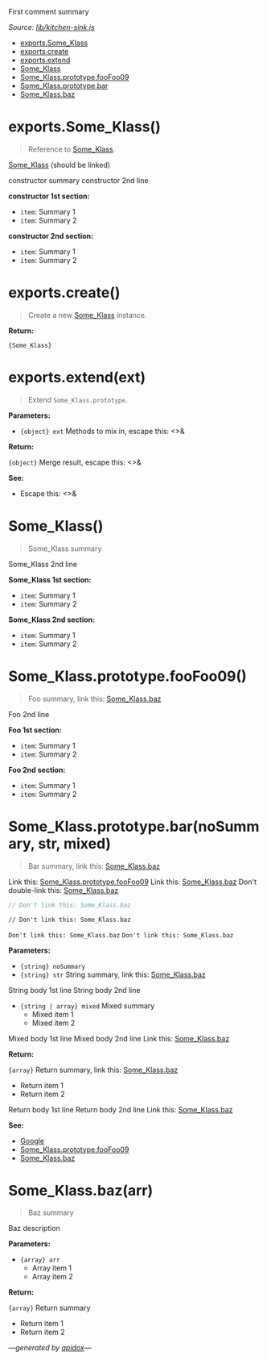 First comment summary

_Source: [lib/kitchen-sink.js](../lib/kitchen-sink.js)_

- [exports.Some_Klass](#exportssome_klass)
- [exports.create](#exportscreate)
- [exports.extend](#exportsextendext)
- [Some_Klass](#some_klass)
- [Some_Klass.prototype.fooFoo09](#some_klassprototypefoofoo09)
- [Some_Klass.prototype.bar](#some_klassprototypebarnosummary-str-mixed)
- [Some_Klass.baz](#some_klassbazarr)

# exports.Some_Klass()

> Reference to [Some_Klass](#some_klass).

[Some_Klass](#some_klass) (should be linked)

constructor summary
constructor 2nd line

**constructor 1st section:**

- `item`: Summary 1
- `item`: Summary 2

**constructor 2nd section:**

- `item`: Summary 1
- `item`: Summary 2

# exports.create()

> Create a new [Some_Klass](#some_klass) instance.

**Return:**

`{Some_Klass}`

# exports.extend(ext)

> Extend `Some_Klass.prototype`.

**Parameters:**

- `{object} ext` Methods to mix in, escape this: &lt;&gt;&amp;

**Return:**

`{object}` Merge result, escape this: &lt;&gt;&amp;

**See:**

- Escape this: &lt;&gt;&amp;

# Some_Klass()

> Some_Klass summary

Some_Klass 2nd line

**Some_Klass 1st section:**

- `item`: Summary 1
- `item`: Summary 2

**Some_Klass 2nd section:**

- `item`: Summary 1
- `item`: Summary 2

# Some_Klass.prototype.fooFoo09()

> Foo summary, link this: [Some_Klass.baz](#some_klassbazarr)

Foo 2nd line

**Foo 1st section:**

- `item`: Summary 1
- `item`: Summary 2

**Foo 2nd section:**

- `item`: Summary 1
- `item`: Summary 2

# Some_Klass.prototype.bar(noSummary, str, mixed)

> Bar summary, link this: [Some_Klass.baz](#some_klassbazarr)

Link this: [Some_Klass.prototype.fooFoo09](#some_klassprototypefoofoo09)
Link this: [Some_Klass.baz](#some_klassbazarr)
Don't double-link this: [Some_Klass.baz](#some_klassbazarr)

```js
// Don't link this: Some_Klass.baz
```

```
// Don't link this: Some_Klass.baz
```

` Don't link this: Some_Klass.baz `
`Don't link this: Some_Klass.baz`

**Parameters:**

- `{string} noSummary`
- `{string} str` String summary, link this: [Some_Klass.baz](#some_klassbazarr)

String body 1st line
String body 2nd line

- `{string | array} mixed` Mixed summary
  * Mixed item 1
  * Mixed item 2

Mixed body 1st line
Mixed body 2nd line
Link this: [Some_Klass.baz](#some_klassbazarr)

**Return:**

`{array}` Return summary, link this: [Some_Klass.baz](#some_klassbazarr)

* Return item 1
* Return item 2

Return body 1st line
Return body 2nd line
Link this: [Some_Klass.baz](#some_klassbazarr)

**See:**

- [Google](http://www.google.com/)
- [Some_Klass.prototype.fooFoo09](#some_klassprototypefoofoo09)
- [Some_Klass.baz](#some_klassbazarr)

# Some_Klass.baz(arr)

> Baz summary

Baz description

**Parameters:**

- `{array} arr`
  - Array item 1
  - Array item 2

**Return:**

`{array}` Return summary

- Return item 1
- Return item 2

_&mdash;generated by [apidox](https://github.com/codeactual/apidox)&mdash;_
